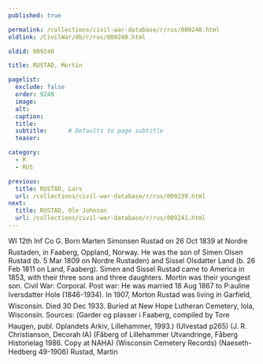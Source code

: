 ```yaml
---
published: true

permalink: /collections/civil-war-database/r/rus/009240.html
oldlink: /CivilWar/db/r/rus/009240.html

oldid: 009240

title: RUSTAD, Mortin

pagelist:
  exclude: false
  order: 9240
  image: 
  alt:
  caption:
  title:
  subtitle:      # Defaults to page subtitle
  teaser:

category: 
  - R 
  - RUS

previous:
  title: RUSTAD, Lars
  url: /collections/civil-war-database/r/rus/009239.html  
next:
  title: RUSTAD, Ole Johnson
  url: /collections/civil-war-database/r/rus/009241.html   
---
```

WI 12th Inf Co G. Born &#147;Marten Simonsen Rustad&#148; on 26 Oct 1839 at Nordre Rustaden, in Faaberg, Oppland, Norway. He was the son of Simen Olsen Rustad (b. 5 Mar 1809 on Nordre Rustaden) and Sissel Olsdatter Land (b. 26 Feb 1811 on Land, Faaberg). Simen and Sissel Rustad came to America in 1853, with their three sons and three daughters. Mortin was their youngest son. Civil War: Corporal. Post war: He was married 18 Aug 1867 to P:auline Iversdatter Hole (1846-1934). In 1907, &#147;Morton Rustad&#148; was living in Garfield, Wisconsin. Died 30 Dec 1933. Buried at New Hope Lutheran Cemetery, Iola, Wisconsin. Sources: (&#147;Garder og plasser i Faaberg&#148;, compiled by Tore Haugen, publ. Oplandets Arkiv, Lillehammer, 1993.) (Ulvestad p265) (J. R. Christianson, Decorah IA) (F&aring;berg of Lillehammer Utvandringe, F&aring;berg Historielag 1986. Copy at NAHA) (Wisconsin Cemetery Records) (Naeseth-Hedberg &#146;49-1906) &#147;Rustad, Martin&#148;